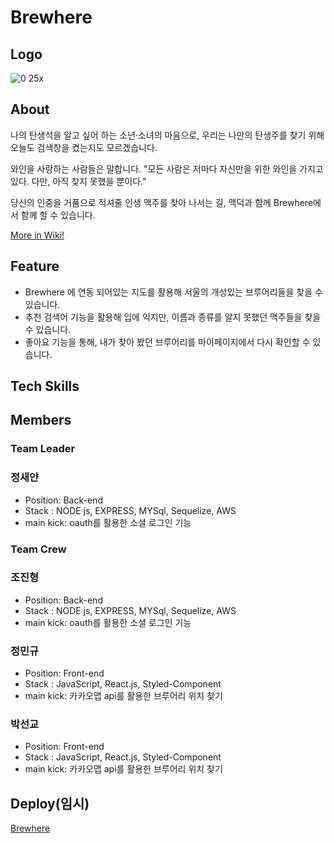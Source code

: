 # Brewhere

## Logo
![0 25x](https://user-images.githubusercontent.com/91467260/167632126-7f8b3473-e94d-4efe-94f9-2ec25a5692a4.png)


## About

나의 탄생석을 알고 싶어 하는 소년·소녀의 마음으로, 우리는 나만의 탄생주를 찾기 위해 오늘도 검색창을 켰는지도 모르겠습니다.

와인을 사랑하는 사람들은 말합니다. "모든 사람은 저마다 자신만을 위한 와인을 가지고 있다. 다만, 아직 찾지 못했을 뿐이다."

당신의 인중을 거품으로 적셔줄 인생 맥주를 찾아 나서는 길, 맥덕과 함께 Brewhere에서 함께 할 수 있습니다.


[More in Wiki!](https://github.com/codestates/Brewhere/wiki)

## Feature

- Brewhere 에 연동 되어있는 지도를 활용해 서울의 개성있는 브루어리들을 찾을 수 있습니다.
- 추천 검색어 기능을 활용해 입에 익지만, 이름과 종류를 알지 못했던 맥주들을 찾을 수 있습니다.
- 좋아요 기능을 통해, 내가 찾아 봤던 브루어리를 마이페이지에서 다시 확인할 수 있습니다.

## Tech Skills

## Members

### Team Leader

### 정새얀

- Position: Back-end
- Stack : NODE js, EXPRESS, MYSql, Sequelize, AWS
- main kick: oauth를 활용한 소셜 로그인 기능

### Team Crew

### 조진형

- Position: Back-end
- Stack : NODE js, EXPRESS, MYSql, Sequelize, AWS
- main kick: oauth를 활용한 소셜 로그인 기능

### 정민규

- Position: Front-end
- Stack : JavaScript, React.js, Styled-Component
- main kick: 카카오맵 api를 활용한 브루어리 위치 찾기

### 박선교 

- Position: Front-end
- Stack : JavaScript, React.js, Styled-Component
- main kick: 카카오맵 api를 활용한 브루어리 위치 찾기


## Deploy(임시)
[Brewhere](http://macduck-brewhere.s3-website.ap-northeast-2.amazonaws.com/)
